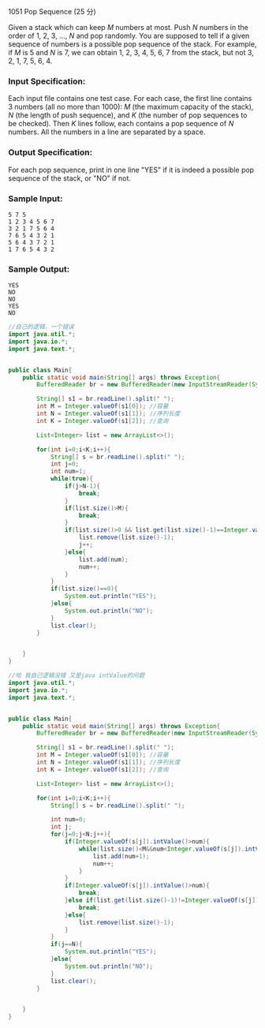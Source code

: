 1051 Pop Sequence (25 分)

Given a stack which can keep *M* numbers at most. Push *N* numbers in the order of 1, 2, 3, ..., *N* and pop randomly. You are supposed to tell if a given sequence of numbers is a possible pop sequence of the stack. For example, if *M* is 5 and *N* is 7, we can obtain 1, 2, 3, 4, 5, 6, 7 from the stack, but not 3, 2, 1, 7, 5, 6, 4.

### Input Specification:

Each input file contains one test case. For each case, the first line contains 3 numbers (all no more than 1000): *M* (the maximum capacity of the stack), *N* (the length of push sequence), and *K* (the number of pop sequences to be checked). Then *K* lines follow, each contains a pop sequence of *N* numbers. All the numbers in a line are separated by a space.

### Output Specification:

For each pop sequence, print in one line "YES" if it is indeed a possible pop sequence of the stack, or "NO" if not.

### Sample Input:

```in
5 7 5
1 2 3 4 5 6 7
3 2 1 7 5 6 4
7 6 5 4 3 2 1
5 6 4 3 7 2 1
1 7 6 5 4 3 2
```

### Sample Output:

```out
YES
NO
NO
YES
NO
```

```java
//自己的逻辑，一个错误
import java.util.*;
import java.io.*;
import java.text.*;


public class Main{
    public static void main(String[] args) throws Exception{
        BufferedReader br = new BufferedReader(new InputStreamReader(System.in));

        String[] s1 = br.readLine().split(" ");
        int M = Integer.valueOf(s1[0]); //容量
        int N = Integer.valueOf(s1[1]); //序列长度
        int K = Integer.valueOf(s1[2]); //查询

        List<Integer> list = new ArrayList<>();

        for(int i=0;i<K;i++){
            String[] s = br.readLine().split(" ");
            int j=0;
            int num=1;
            while(true){
                if(j>N-1){
                    break;
                }
                if(list.size()>M){
                    break;
                }
                if(list.size()>0 && list.get(list.size()-1)==Integer.valueOf(s[j]).intValue()){
                    list.remove(list.size()-1);
                    j++;
                }else{
                    list.add(num);
                    num++;
                }
            }
            if(list.size()==0){
                System.out.println("YES");
            }else{
                System.out.println("NO");
            }
            list.clear();
        }


    }
}

```

```java
//哈 我自己逻辑没错 又是java intValue的问题
import java.util.*;
import java.io.*;
import java.text.*;


public class Main{
    public static void main(String[] args) throws Exception{
        BufferedReader br = new BufferedReader(new InputStreamReader(System.in));

        String[] s1 = br.readLine().split(" ");
        int M = Integer.valueOf(s1[0]); //容量
        int N = Integer.valueOf(s1[1]); //序列长度
        int K = Integer.valueOf(s1[2]); //查询

        List<Integer> list = new ArrayList<>();

        for(int i=0;i<K;i++){
            String[] s = br.readLine().split(" ");

            int num=0;
            int j;
            for(j=0;j<N;j++){
                if(Integer.valueOf(s[j]).intValue()>num){
                    while(list.size()<M&&num<Integer.valueOf(s[j]).intValue()) {
                        list.add(num+1);
                        num++;
                    }
                }
                if(Integer.valueOf(s[j]).intValue()>num){
                    break;
                }else if(list.get(list.size()-1)!=Integer.valueOf(s[j]).intValue()){
                    break;
                }else{
                    list.remove(list.size()-1);
                }
            }
            if(j==N){
                System.out.println("YES");
            }else{
                System.out.println("NO");
            }
            list.clear();
        }


    }
}
```

